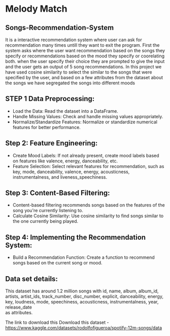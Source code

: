 # Melody Match
## Songs-Recommendation-System

It is a interactive recommendation system where user can ask for recommendation many times untill they want to exit the program.
First the system asks where the user want recommendation based on the songs they specify or recommendations based on the mood they specify or coorelating both.
when the user specify their choice they are prompted to give the input and the user gets an output of 5 song recommendations.
In this project we have used cosine similarity to select the similar to the songs that were specified by the user, and based on a few attributes from the dataset about the songs we have segregated the songs into different moods

## STEP 1 Data Preprocessing:
* Load the Data: Read the dataset into a DataFrame.
* Handle Missing Values: Check and handle missing values appropriately.
* Normalize/Standardize Features: Normalize or standardize numerical features for better performance.

## Step 2: Feature Engineering:
* Create Mood Labels: If not already present, create mood labels based on features like valence, energy, danceability, etc.
* Feature Selection: Select relevant features for recommendation, such as key, mode, danceability, valence, energy, acousticness, instrumentalness, and liveness_speechiness.

## Step 3: Content-Based Filtering:
* Content-based filtering recommends songs based on the features of the song you're currently listening to.
* Calculate Cosine Similarity: Use cosine similarity to find songs similar to the one currently being played.

## Step 4: Implementing the Recommendation System:
* Build a Recommendation Function: Create a function to recommend songs based on the current song or mood.

## Data set details:
This dataset has around 1.2 million songs with 
id, name, album, album_id, artists, artist_ids, track_number, disc_number, explicit, danceability, energy, key, loudness, mode, speechiness, acousticness, instrumentalness, year, release_date  
as attributes.

The link to download this Download this dataset -
https://www.kaggle.com/datasets/rodolfofigueroa/spotify-12m-songs/data
